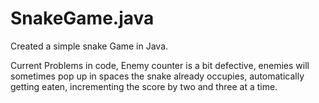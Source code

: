 # SnakeGame.java
Created a simple snake Game in Java.

Current Problems in code, 
Enemy counter is a bit defective, enemies will sometimes pop up in spaces the snake already occupies, automatically getting eaten, incrementing the score by two and three at a time. 
